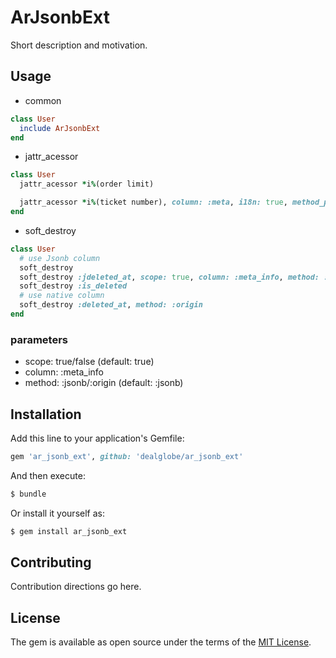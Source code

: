 # ArJsonbExt
Short description and motivation.

## Usage
- common

```ruby
class User
  include ArJsonbExt
end
```

- jattr_acessor

```ruby
class User
  jattr_acessor *i%(order limit)

  jattr_acessor *i%(ticket number), column: :meta, i18n: true, method_prefix: :meta
end
```


- soft_destroy

```ruby
class User
  # use Jsonb column
  soft_destroy
  soft_destroy :jdeleted_at, scope: true, column: :meta_info, method: :jsonb
  soft_destroy :is_deleted
  # use native column
  soft_destroy :deleted_at, method: :origin
end
```

### parameters

- scope: true/false (default: true)
- column: :meta_info
- method: :jsonb/:origin (default: :jsonb)


## Installation
Add this line to your application's Gemfile:

```ruby
gem 'ar_jsonb_ext', github: 'dealglobe/ar_jsonb_ext'
```

And then execute:
```bash
$ bundle
```

Or install it yourself as:
```bash
$ gem install ar_jsonb_ext
```

## Contributing
Contribution directions go here.

## License
The gem is available as open source under the terms of the [MIT License](https://opensource.org/licenses/MIT).
